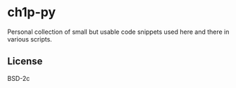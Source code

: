 # ch1p-py

Personal collection of small but usable code snippets used here and there in various scripts.

## License

BSD-2c